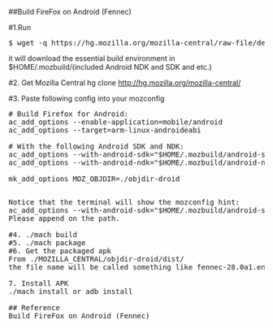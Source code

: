 ##Build FireFox on Android (Fennec)

#1.Run
<pre>
$ wget -q https://hg.mozilla.org/mozilla-central/raw-file/default/python/mozboot/bin/bootstrap.py && python bootstrap.py
</pre>

it will download the essential build environment in $HOME/.mozbuild/(included Android NDK and SDK and etc.)


#2. Get Mozilla Central
hg clone http://hg.mozilla.org/mozilla-central/

#3. Paste following config into your mozconfig
<pre>
# Build Firefox for Android:
ac_add_options --enable-application=mobile/android
ac_add_options --target=arm-linux-androideabi

# With the following Android SDK and NDK:
ac_add_options --with-android-sdk="$HOME/.mozbuild/android-sdk-linux/platforms/android-21"
ac_add_options --with-android-ndk="$HOME/.mozbuild/android-ndk-r8e"

mk_add_options MOZ_OBJDIR=./objdir-droid
<pre>

Notice that the terminal will show the mozconfig hint:
ac_add_options --with-android-sdk="$HOME/.mozbuild/android-sdk-linux   without /platforms/android-21
Please append on the path.

#4. ./mach build
#5. ./mach package
#6. Get the packaged apk
From ./MOZILLA_CENTRAL/objdir-droid/dist/
the file name will be called something like fennec-28.0a1.en-US.android-arm.apk

7. Install APK
./mach install or adb install 

## Reference
<a name="Mobile/Fennec/Android" title="Build FireFox on Android (Fennec)" target="_blank" https://wiki.mozilla.org/Mobile/Fennec/Android">Build FireFox on Android (Fennec)</a>


